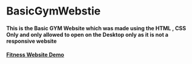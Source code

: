 # BasicGymWebstie
#### This is the Basic GYM Website which was made using the HTML , CSS Only and only allowed to open on the Desktop only as it is not a responsive website

#### [Fitness Website Demo](http://mananaggarwal.me/BasicGymWebstie/)
